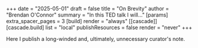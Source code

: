 +++
date = "2025-05-01"
draft = false
title = "On Brevity"
author = "Brendan O'Connor"
summary = "In this TED talk I will..."
[params]
    extra_spacer_pages = 3
[build]
  render = "always"
[[cascade]]
  [cascade.build]
    list = "local"
    publishResources = false
    render = "never"
+++

Here I publish a long-winded and, ultimately, unnecessary curator's note.

